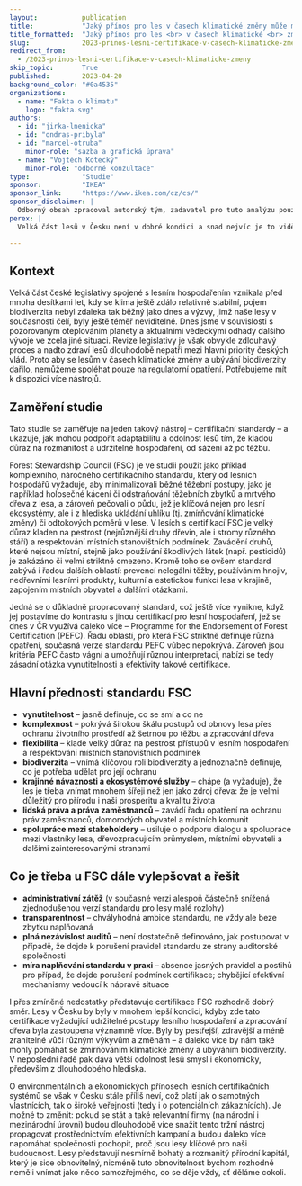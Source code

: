 ```yaml
---
layout:           publication
title:            "Jaký přínos pro les v časech klimatické změny může mít lesní certifikace?"
title_formatted:  "Jaký přínos pro les <br> v časech klimatické <br> změny může mít <br> lesní certifikace?"
slug:             2023-prinos-lesni-certifikace-v-casech-klimaticke-zmeny
redirect_from:
  - /2023-prinos-lesni-certifikace-v-casech-klimaticke-zmeny
skip_topic:       True
published:        2023-04-20
background_color: "#0a4535"
organizations:
  - name: "Fakta o klimatu"
    logo: "fakta.svg"
authors:
  - id: "jirka-lnenicka"
  - id: "ondras-pribyla"
  - id: "marcel-otruba"
    minor-role: "sazba a grafická úprava"
  - name: "Vojtěch Kotecký"
    minor-role: "odborné konzultace"
type:             "Studie"
sponsor:          "IKEA"
sponsor_link:     "https://www.ikea.com/cz/cs/"
sponsor_disclaimer: |
  Odborný obsah zpracoval autorský tým, zadavatel pro tuto analýzu pouze stanovil klíčové otázky.
perex: |
  Velká část lesů v Česku není v dobré kondici a snad nejvíc je to vidět tam, kde převažují (nebo ještě před pár lety převažovaly) smrky. S ohledem na probíhající změny klimatu a dosud převládající způsob hospodaření v našich lesích lze očekávat, že se situace bude dále zhoršovat. V této studii se proto zaměřujeme na certifikační standardy spojené s lesy (především FSC) a klademe si otázku, zda má tento nástroj potenciál přinést významnější zlepšení.

---
```


## Kontext

Velká část české legislativy spojené s lesním hospodařením vznikala před mnoha desítkami let, kdy se klima ještě zdálo relativně stabilní, pojem biodiverzita nebyl zdaleka tak běžný jako dnes a výzvy, jimž naše lesy v současnosti čelí, byly ještě téměř neviditelné. Dnes jsme v souvislosti s pozorovaným oteplováním planety a aktuálními vědeckými odhady dalšího vývoje ve zcela jiné situaci. Revize legislativy je však obvykle zdlouhavý proces a nadto zdraví lesů dlouhodobě nepatří mezi hlavní priority českých vlád. Proto aby se lesům v časech klimatické změny a ubývání biodiverzity dařilo, nemůžeme spoléhat pouze na regulatorní opatření. Potřebujeme mít k dispozici více nástrojů.

## Zaměření studie

Tato studie se zaměřuje na jeden takový nástroj – certifikační standardy – a ukazuje, jak mohou podpořit adaptabilitu a odolnost lesů tím, že kladou důraz na rozmanitost a udržitelné hospodaření, od sázení až po těžbu.

Forest Stewardship Council (FSC) je ve studii použit jako příklad komplexního, náročného certifikačního standardu, který od lesních hospodářů vyžaduje, aby minimalizovali běžné těžební postupy, jako je například holosečné kácení či odstraňování těžebních zbytků a mrtvého dřeva z lesa, a zároveň pečovali o půdu, jež je klíčová nejen pro lesní ekosystémy, ale i z hlediska ukládání uhlíku (tj. zmírňování klimatické změny) či odtokových poměrů v lese. V lesích s certifikací FSC je velký důraz kladen na pestrost (nejrůznější druhy dřevin, ale i stromy různého stáří) a respektování místních stanovištních podmínek. Zavádění druhů, které nejsou místní, stejně jako používání škodlivých látek (např. pesticidů) je zakázáno či velmi striktně omezeno. Kromě toho se ovšem standard zabývá i řadou dalších oblastí: prevencí nelegální těžby, používáním hnojiv, nedřevními lesními produkty, kulturní a estetickou funkcí lesa v krajině, zapojením místních obyvatel a dalšími otázkami.

Jedná se o důkladně propracovaný standard, což ještě více vynikne, když jej postavíme do kontrastu s jinou certifikací pro lesní hospodaření, jež se dnes v ČR využívá daleko více – Programme for the Endorsement of Forest Certification (PEFC). Řadu oblastí, pro která FSC striktně definuje různá opatření, současná verze standardu PEFC vůbec nepokrývá. Zároveň jsou kritéria PEFC často vágní a umožňují různou interpretaci, nabízí se tedy zásadní otázka vynutitelnosti a efektivity takové certifikace.

## Hlavní přednosti standardu FSC

* **vynutitelnost** – jasně definuje, co se smí a co ne
* **komplexnost** – pokrývá širokou škálu postupů od obnovy lesa přes ochranu životního prostředí až šetrnou po těžbu a zpracování dřeva
* **flexibilita** – klade velký důraz na pestrost přístupů v lesním hospodaření a respektování místních stanovištních podmínek
* **biodiverzita** – vnímá klíčovou roli biodiverzity a jednoznačně definuje, co je potřeba udělat pro její ochranu
* **krajinné návaznosti a ekosystémové služby** – chápe (a vyžaduje), že les je třeba vnímat mnohem šířeji než jen jako zdroj dřeva: že je velmi důležitý pro přírodu i naši prosperitu a kvalitu života
* **lidská práva a práva zaměstnanců** – zavádí řadu opatření na ochranu práv zaměstnanců, domorodých obyvatel a místních komunit
* **spolupráce mezi stakeholdery** – usiluje o podporu dialogu a spolupráce mezi vlastníky lesa, dřevozpracujícím průmyslem, místními obyvateli a dalšími zainteresovanými stranami

## Co je třeba u FSC dále vylepšovat a řešit

* **administrativní zátěž** (v současné verzi alespoň částečně snížená zjednodušenou verzí standardu pro lesy malé rozlohy)
* **transparentnost** – chvályhodná ambice standardu, ne vždy ale beze zbytku naplňovaná
* **plná nezávislost auditů** – není dostatečně definováno, jak postupovat v případě, že dojde k porušení pravidel standardu ze strany auditorské společnosti
* **míra naplňování standardu v praxi** – absence jasných pravidel a postihů pro případ, že dojde porušení podmínek certifikace; chybějící efektivní mechanismy vedoucí k nápravě situace

I přes zmíněné nedostatky představuje certifikace FSC rozhodně dobrý směr. Lesy v Česku by byly v mnohem lepší kondici, kdyby zde tato certifikace vyžadující udržitelné postupy lesního hospodaření a zpracování dřeva byla zastoupena významně více. Byly by pestřejší, zdravější a méně zranitelné vůči různým výkyvům a změnám – a daleko více by nám také mohly pomáhat se zmírňováním klimatické změny a ubýváním biodiverzity. V neposlední řadě pak dává větší odolnost lesů smysl i ekonomicky, především z dlouhodobého hlediska.

O environmentálních a ekonomických přínosech lesních certifikačních systémů se však v Česku stále příliš neví, což platí jak o samotných vlastnících, tak o široké veřejnosti (tedy i o potenciálních zákaznících). Je možné to změnit: pokud se stát a také relevantní firmy (na národní i mezinárodní úrovni) budou dlouhodobě více snažit tento tržní nástroj propagovat prostřednictvím efektivních kampaní a budou daleko více napomáhat společnosti pochopit, proč jsou lesy klíčové pro naši budoucnost. Lesy představují nesmírně bohatý a rozmanitý přírodní kapitál, který je sice obnovitelný, nicméně tuto obnovitelnost bychom rozhodně neměli vnímat jako něco samozřejmého, co se děje vždy, ať děláme cokoli.
